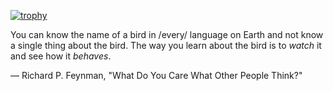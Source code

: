 [![trophy](https://github-profile-trophy.vercel.app/?username=winterNan)](https://github.com/ryo-ma/github-profile-trophy)

You can know the name of a bird in /every/ language on Earth and not know a single thing about the bird. The way you learn about the bird is to *watch* it and see how it *behaves*.

― Richard P. Feynman, "What Do You Care What Other People Think?"
<!--
**winterNan/winterNan** is a ✨ _special_ ✨ repository because its `README.md` (this file) appears on your GitHub profile.

Here are some ideas to get you started:

- 🔭 I’m currently working on ...
- 🌱 I’m currently learning ...
- 👯 I’m looking to collaborate on ...
- 🤔 I’m looking for help with ...
- 💬 Ask me about ...
- 📫 How to reach me: ...
- 😄 Pronouns: ...
- ⚡ Fun fact: ...
-->

